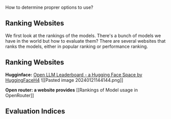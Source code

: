 How to determine proprer options to use?

## Ranking Websites
We first look at the rankings of the models. There's a bunch of models we have in the world but how to evaluate them? There are several websites that ranks the models, either in popular ranking or performance ranking.


## Ranking Websites
**Hugginface:**
[Open LLM Leaderboard - a Hugging Face Space by HuggingFaceH4](https://huggingface.co/spaces/HuggingFaceH4/open_llm_leaderboard)
![[Pasted image 20240121144144.png]]

**Open router: a website provides** 
[[Rankings of Model usage in OpenRouter]]

## Evaluation Indices

